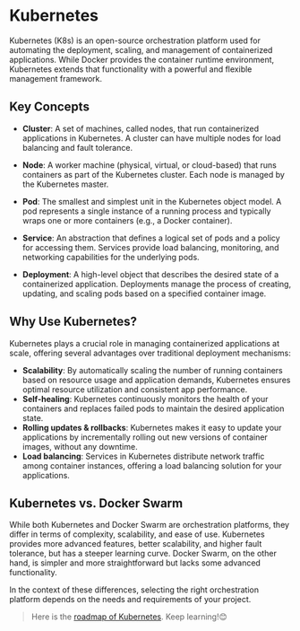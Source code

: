 # Kubernetes

Kubernetes (K8s) is an open-source orchestration platform used for automating the deployment, scaling, and management of containerized applications. While Docker provides the container runtime environment, Kubernetes extends that functionality with a powerful and flexible management framework.

## Key Concepts

- **Cluster**: A set of machines, called nodes, that run containerized applications in Kubernetes. A cluster can have multiple nodes for load balancing and fault tolerance.

- **Node**: A worker machine (physical, virtual, or cloud-based) that runs containers as part of the Kubernetes cluster. Each node is managed by the Kubernetes master.

- **Pod**: The smallest and simplest unit in the Kubernetes object model. A pod represents a single instance of a running process and typically wraps one or more containers (e.g., a Docker container).

- **Service**: An abstraction that defines a logical set of pods and a policy for accessing them. Services provide load balancing, monitoring, and networking capabilities for the underlying pods.

- **Deployment**: A high-level object that describes the desired state of a containerized application. Deployments manage the process of creating, updating, and scaling pods based on a specified container image.

## Why Use Kubernetes?

Kubernetes plays a crucial role in managing containerized applications at scale, offering several advantages over traditional deployment mechanisms:

- **Scalability**: By automatically scaling the number of running containers based on resource usage and application demands, Kubernetes ensures optimal resource utilization and consistent app performance.
- **Self-healing**: Kubernetes continuously monitors the health of your containers and replaces failed pods to maintain the desired application state.
- **Rolling updates & rollbacks**: Kubernetes makes it easy to update your applications by incrementally rolling out new versions of container images, without any downtime.
- **Load balancing**: Services in Kubernetes distribute network traffic among container instances, offering a load balancing solution for your applications.

## Kubernetes vs. Docker Swarm

While both Kubernetes and Docker Swarm are orchestration platforms, they differ in terms of complexity, scalability, and ease of use. Kubernetes provides more advanced features, better scalability, and higher fault tolerance, but has a steeper learning curve. Docker Swarm, on the other hand, is simpler and more straightforward but lacks some advanced functionality.

In the context of these differences, selecting the right orchestration platform depends on the needs and requirements of your project.

> Here is the [roadmap of Kubernetes](https://roadmap.sh/kubernetes). Keep learning!😊
